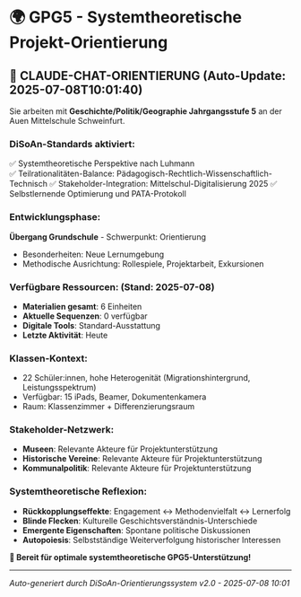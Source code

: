 # 🌍 GPG5 - Systemtheoretische Projekt-Orientierung

## 📍 **CLAUDE-CHAT-ORIENTIERUNG** (Auto-Update: 2025-07-08T10:01:40)

Sie arbeiten mit **Geschichte/Politik/Geographie Jahrgangsstufe 5** an der Auen Mittelschule Schweinfurt.

### **DiSoAn-Standards aktiviert:**
✅ Systemtheoretische Perspektive nach Luhmann  
✅ Teilrationalitäten-Balance: Pädagogisch-Rechtlich-Wissenschaftlich-Technisch
✅ Stakeholder-Integration: Mittelschul-Digitalisierung 2025
✅ Selbstlernende Optimierung und PATA-Protokoll

### **Entwicklungsphase:**
**Übergang Grundschule** - Schwerpunkt: Orientierung
- Besonderheiten: Neue Lernumgebung
- Methodische Ausrichtung: Rollespiele, Projektarbeit, Exkursionen

### **Verfügbare Ressourcen:** (Stand: 2025-07-08)
- **Materialien gesamt**: 6 Einheiten
- **Aktuelle Sequenzen**: 0 verfügbar
- **Digitale Tools**: Standard-Ausstattung
- **Letzte Aktivität**: Heute

### **Klassen-Kontext:**
- 22 Schüler:innen, hohe Heterogenität (Migrationshintergrund, Leistungsspektrum)
- Verfügbar: 15 iPads, Beamer, Dokumentenkamera
- Raum: Klassenzimmer + Differenzierungsraum

### **Stakeholder-Netzwerk:**
- **Museen**: Relevante Akteure für Projektunterstützung
- **Historische Vereine**: Relevante Akteure für Projektunterstützung
- **Kommunalpolitik**: Relevante Akteure für Projektunterstützung

### **Systemtheoretische Reflexion:**
- **Rückkopplungseffekte**: Engagement ↔ Methodenvielfalt ↔ Lernerfolg
- **Blinde Flecken**: Kulturelle Geschichtsverständnis-Unterschiede
- **Emergente Eigenschaften**: Spontane politische Diskussionen
- **Autopoiesis**: Selbstständige Weiterverfolgung historischer Interessen

**🚀 Bereit für optimale systemtheoretische GPG5-Unterstützung!**

---
*Auto-generiert durch DiSoAn-Orientierungssystem v2.0 - 2025-07-08 10:01*